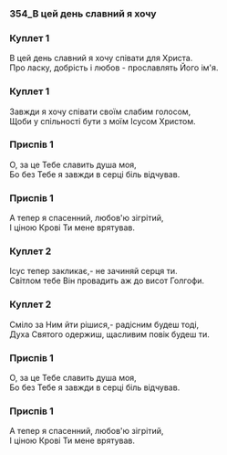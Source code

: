 ### 354_В цей день славний я хочу
### Куплет 1
В цей день славний я хочу співати для Хpиста.<br/>Про ласку, добрість і любов - прославлять Його ім'я.
### Куплет 1
Завжди я хочу співати своїм слабим голосом,<br/>Щоби у спільності бути з моїм Ісусом Христом.
### Приспів 1
О, за це Тебе славить душа моя,<br/>Бо без Тебе я завжди в серці біль відчував.
### Приспів 1
А тепер я спасенний, любов'ю зігрітий,<br/>І ціною Крові Ти мене врятував.
### Куплет 2
Ісус тепер закликає,- не зачиняй серця ти.<br/>Світлом тебе Він провадить аж до висот Голгофи.
### Куплет 2
Сміло за Ним йти рішися,- радісним будеш тоді,<br/>Духа Святого одержиш, щасливим повік будеш ти.
### Приспів 1
О, за це Тебе славить душа моя,<br/>Бо без Тебе я завжди в серці біль відчував.
### Приспів 1
А тепер я спасенний, любов'ю зігрітий,<br/>І ціною Крові Ти мене врятував.

